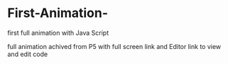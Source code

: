# First-Animation-
first full animation with Java Script

full animation achived from P5 with full screen link and Editor link to view and edit code

